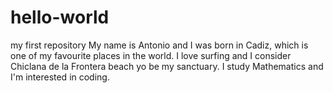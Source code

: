 # hello-world
my first repository
My name is Antonio and I was born in Cadiz, which is one of my favourite places in the world. I love surfing and I consider Chiclana de la Frontera beach yo be my sanctuary. I study Mathematics and I'm interested in coding.
